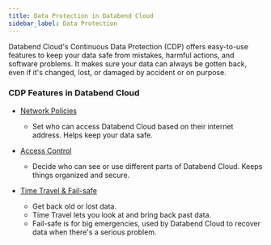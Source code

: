 ```yaml
---
title: Data Protection in Databend Cloud
sidebar_label: Data Protection
---
```


Databend Cloud's Continuous Data Protection (CDP) offers easy-to-use features to keep your data safe from mistakes, harmful actions, and software problems. It makes sure your data can always be gotten back, even if it's changed, lost, or damaged by accident or on purpose.

### CDP Features in Databend Cloud
- [Network Policies](../56-security/network-policy.md)
  - Set who can access Databend Cloud based on their internet address. Helps keep your data safe.
 
- [Access Control](../56-security/access-control/index.md)
  - Decide who can see or use different parts of Databend Cloud. Keeps things organized and secure.

- [Time Travel & Fail-safe](./02-data-recovery.md)
  - Get back old or lost data.
  - Time Travel lets you look at and bring back past data.
  - Fail-safe is for big emergencies, used by Databend Cloud to recover data when there's a serious problem.
